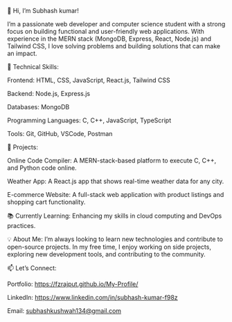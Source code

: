 👋 Hi, I’m Subhash kumar!

I’m a passionate web developer and computer science student with a strong focus on building functional and user-friendly web applications. With experience in the MERN stack (MongoDB, Express, React, Node.js) and Tailwind CSS, I love solving problems and building solutions that can make an impact.

🔧 Technical Skills:

Frontend: HTML, CSS, JavaScript, React.js, Tailwind CSS

Backend: Node.js, Express.js

Databases: MongoDB

Programming Languages: C, C++, JavaScript, TypeScript

Tools: Git, GitHub, VSCode, Postman


🚀 Projects:

Online Code Compiler: A MERN-stack-based platform to execute C, C++, and Python code online.

Weather App: A React.js app that shows real-time weather data for any city.

E-commerce Website: A full-stack web application with product listings and shopping cart functionality.


📚 Currently Learning: Enhancing my skills in cloud computing and DevOps practices.

💡 About Me: I’m always looking to learn new technologies and contribute to open-source projects. In my free time, I enjoy working on side projects, exploring new development tools, and contributing to the community.

📫 Let’s Connect:

Portfolio: https://fzrajput.github.io/My-Profile/

LinkedIn: https://www.linkedin.com/in/subhash-kumar-f98z

Email: subhashkushwah134@gmail.com

